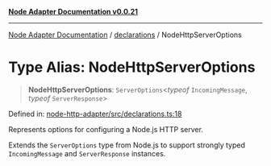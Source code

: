 [**Node Adapter Documentation v0.0.21**](../../README.md)

***

[Node Adapter Documentation](../../modules.md) / [declarations](../README.md) / NodeHttpServerOptions

# Type Alias: NodeHttpServerOptions

> **NodeHttpServerOptions**: `ServerOptions`\<*typeof* `IncomingMessage`, *typeof* `ServerResponse`\>

Defined in: [node-http-adapter/src/declarations.ts:18](https://github.com/stonemjs/node-http-adapter/blob/88c1ec7a02e567d3a955b5e02ef59e5d8858f965/src/declarations.ts#L18)

Represents options for configuring a Node.js HTTP server.

Extends the `ServerOptions` type from Node.js to support strongly typed
`IncomingMessage` and `ServerResponse` instances.
